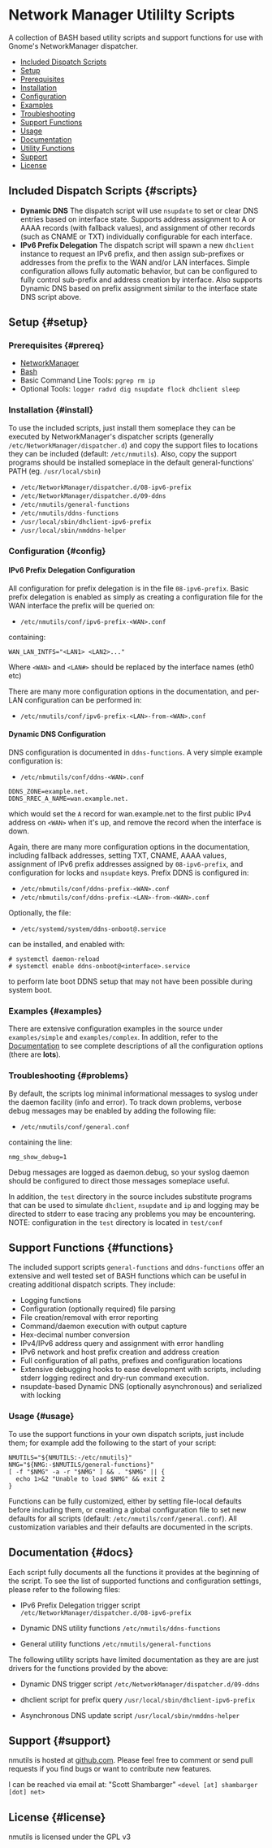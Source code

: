 Network Manager Utililty Scripts
================================

A collection of BASH based utility scripts and support functions for
use with Gnome's NetworkManager dispatcher.

- [Included Dispatch Scripts](#scripts)
- [Setup](#setup)
 - [Prerequisites](#prereq)
 - [Installation](#install)
 - [Configuration](#config)
 - [Examples](#examples)
 - [Troubleshooting](#problems)
- [Support Functions](#functions)
 - [Usage](#usage)
- [Documentation](#docs)
- [Utility Functions](#utility)
- [Support](#support)
- [License](#license)

Included Dispatch Scripts {#scripts}
-------------------------

- **Dynamic DNS** The dispatch script will use `nsupdate` to set
 or clear DNS entries based on interface state.  Supports address
 assignment to A or AAAA records (with fallback values), and
 assignment of other records (such as CNAME or TXT) individually
 configurable for each interface.
- **IPv6 Prefix Delegation** The dispatch script will spawn a new
 `dhclient` instance to request an IPv6 prefix, and then assign
 sub-prefixes or addresses from the prefix to the WAN and/or LAN
 interfaces.  Simple configuration allows fully automatic behavior,
 but can be configured to fully control sub-prefix and address
 creation by interface.  Also supports Dynamic DNS based on prefix
 assignment similar to the interface state DNS script above.

Setup {#setup}
-----

### Prerequisites {#prereq}

- [NetworkManager](https://wiki.gnome.org/Projects/NetworkManager)
- [Bash](http://www.gnu.org/software/bash/)
- Basic Command Line Tools: `pgrep rm ip`
- Optional Tools: `logger radvd dig nsupdate flock dhclient sleep`

### Installation {#install}

To use the included scripts, just install them someplace they can be
executed by NetworkManager's dispatcher scripts (generally
`/etc/NetworkManager/dispatcher.d`) and copy the support files to
locations they can be included (default: `/etc/nmutils`).  Also,
copy the support programs should be installed someplace in the default
general-functions' PATH (eg. `/usr/local/sbin`)

- `/etc/NetworkManager/dispatcher.d/08-ipv6-prefix`
- `/etc/NetworkManager/dispatcher.d/09-ddns`
- `/etc/nmutils/general-functions`
- `/etc/nmutils/ddns-functions`
- `/usr/local/sbin/dhclient-ipv6-prefix`
- `/usr/local/sbin/nmddns-helper`

### Configuration {#config}

#### IPv6 Prefix Delegation Configuration

All configuration for prefix delegation is in the file `08-ipv6-prefix`.
Basic prefix delegation is enabled as simply as creating a
configuration file for the WAN interface the prefix will be queried
on:

- `/etc/nmutils/conf/ipv6-prefix-<WAN>.conf`

containing:
~~~~
WAN_LAN_INTFS="<LAN1> <LAN2>..."
~~~~

Where `<WAN>` and `<LAN#>` should be replaced by the interface names (eth0
etc)

There are many more configuration options in the documentation, 
and per-LAN configuration can be performed in:

- `/etc/nmutils/conf/ipv6-prefix-<LAN>-from-<WAN>.conf`

#### Dynamic DNS Configuration

DNS configuration is documented in `ddns-functions`.  A very simple
example configuration is:

- `/etc/nbmutils/conf/ddns-<WAN>.conf`

~~~~
DDNS_ZONE=example.net.
DDNS_RREC_A_NAME=wan.example.net.
~~~~

which would set the `A` record for wan.example.net to the first public
IPv4 address on `<WAN>` when it's up, and remove the record when the
interface is down.

Again, there are many more configuration options in the documentation,
including fallback addresses, setting TXT, CNAME, AAAA values,
assignment of IPv6 prefix addresses assigned by `08-ipv6-prefix`, and
configuration for locks and `nsupdate` keys.  Prefix DDNS is
configured in:

- `/etc/nbmutils/conf/ddns-prefix-<WAN>.conf`
- `/etc/nbmutils/conf/ddns-prefix-<LAN>-from-<WAN>.conf`

Optionally, the file:

- `/etc/systemd/system/ddns-onboot@.service`

can be installed, and enabled with:

~~~~
# systemctl daemon-reload
# systemctl enable ddns-onboot@<interface>.service
~~~~

to perform late boot DDNS setup that may not have been possible during
system boot.

### Examples {#examples}

There are extensive configuration examples in the source under
`examples/simple` and `examples/complex`.  In addition, refer
to the [Documentation](#docs) to see complete descriptions of all
the configuration options (there are **lots**).

### Troubleshooting {#problems}

By default, the scripts log minimal informational messages to syslog
under the daemon facility (info and error).  To track down problems,
verbose debug messages may be enabled by adding the following file:

- `/etc/nmutils/conf/general.conf`

containing the line:

~~~~
nmg_show_debug=1
~~~~

Debug messages are logged as daemon.debug, so your syslog daemon
should be configured to direct those messages someplace useful.

In addition, the `test` directory in the source includes substitute
programs that can be used to simulate `dhclient`, `nsupdate` and `ip`
and logging may be directed to stderr to ease tracing any problems you
may be encountering.  NOTE: configuration in the `test` directory is
located in `test/conf`

Support Functions {#functions}
-----------------

The included support scripts `general-functions` and `ddns-functions`
offer an extensive and well tested set of BASH functions which can be
useful in creating additional dispatch scripts.  They include:

- Logging functions
- Configuration (optionally required) file parsing
- File creation/removal with error reporting
- Command/daemon execution with output capture
- Hex-decimal number conversion
- IPv4/IPv6 address query and assignment with error handling
- IPv6 network and host prefix creation and address creation
- Full configuration of all paths, prefixes and configuration
  locations
- Extensive debugging hooks to ease development with scripts,
  including stderr logging redirect and dry-run command execution.
- nsupdate-based Dynamic DNS (optionally asynchronous) and serialized
  with locking

### Usage {#usage}

To use the support functions in your own dispatch scripts, just
include them; for example add the following to the start of
your script:

~~~~
NMUTILS="${NMUTILS:-/etc/nmutils}"
NMG="${NMG:-$NMUTILS/general-functions}"
[ -f "$NMG" -a -r "$NMG" ] && . "$NMG" || {
  echo 1>&2 "Unable to load $NMG" && exit 2
}
~~~~

Functions can be fully customized, either by setting file-local
defaults before including them, or creating a global configuration
file to set new defaults for all scripts (default:
`/etc/nmutils/conf/general.conf`).  All customization variables and
their defaults are documented in the scripts.

Documentation {#docs}
-------------

Each script fully documents all the functions it provides at the
beginning of the script.  To see the list of supported functions and
configuration settings, please refer to the following files:

- IPv6 Prefix Delegation trigger script
`/etc/NetworkManager/dispatcher.d/08-ipv6-prefix`

- Dynamic DNS utility functions
`/etc/nmutils/ddns-functions`

- General utility functions
`/etc/nmutils/general-functions`

The following utility scripts have limited documentation as they
are are just drivers for the functions provided by the above:

- Dynamic DNS trigger script
`/etc/NetworkManager/dispatcher.d/09-ddns`

- dhclient script for prefix query
`/usr/local/sbin/dhclient-ipv6-prefix`

- Asynchronous DNS update script
`/usr/local/sbin/nmddns-helper`

Support {#support}
-------

nmutils is hosted at [github.com](https://github.com/sshambar/nmutils).
Please feel free to comment or send pull requests if you find bugs
or want to contribute new features.

I can be reached via email at:
"Scott Shambarger" `<devel [at] shambarger [dot] net>`

License {#license}
-------

nmutils is licensed under the GPL v3